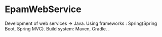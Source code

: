 # EpamWebService
Development of web services -> Java. Using frameworks : Spring(Spring Boot, Spring MVC). Build system: Maven, Gradle. .
